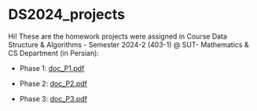 # DS2024_projects
Hi! These are the homework projects were assigned in Course Data Structure & Algorithms - Semester 2024-2 (403-1) @ SUT- Mathematics & CS Department (in Persian):

* Phase 1: [doc_P1.pdf](https://github.com/user-attachments/files/21437984/_.pdf)

* Phase 2: [doc_P2.pdf](https://github.com/user-attachments/files/21437993/_.pdf)

* Phase 3: [doc_P3.pdf](https://github.com/user-attachments/files/21437995/_.pdf)
